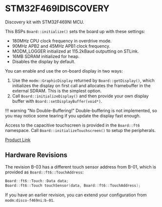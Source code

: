 # STM32F469IDISCOVERY

Discovery kit with STM32F469NI MCU.

This BSPs `Board::initialize()` sets the board up with these settings:

- 180MHz CPU clock frequency in overdrive mode.
- 90MHz APB2 and 45MHz APB1 clock frequency.
- MODM_LOGGER initialized at 115.2kBaud outputting on STLink.
- 16MB SDRAM initialized for heap.
- Disables the display by default.

You can enable and use the on-board display in two ways:

1. Use the `modm::GraphicDisplay` returned by `Board::getDisplay()`, which
   initializes the display on first call and allocates the framebuffer in the
   external SDRAM. This is the simplest option.
2. Call `Board::initializeDisplay()` and then provide your own display buffer
   with `Board::setDisplayBuffer(void*)`.

!!! warning "No Double-Buffering!"
    Double-buffering is not implemented, so you may notice some tearing if you
    update the display fast enough.

Access to the capacitive touchscreen is provided in the `Board::ft6` namespace.
Call `Board::initializeTouchscreen()` to setup the peripherals.

[Product Link](https://www.st.com/en/evaluation-tools/32f469idiscovery.html)


## Hardware Revisions

The revision B-03 has a different touch sensor address from B-01, which is
provided as `Board::ft6::TouchAddress`:

```cpp
Board::ft6::Touch::Data data;
Board::ft6::Touch touchSensor(data, Board::ft6::TouchAddress);
```

If you have an earlier revision, you can extend your configuration from
`modm:disco-f469ni:b-01`.
